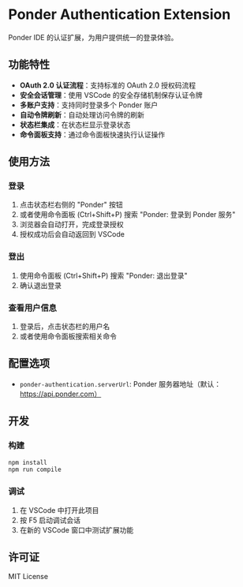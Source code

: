 # Ponder Authentication Extension

Ponder IDE 的认证扩展，为用户提供统一的登录体验。

## 功能特性

- **OAuth 2.0 认证流程**：支持标准的 OAuth 2.0 授权码流程
- **安全会话管理**：使用 VSCode 的安全存储机制保存认证令牌
- **多账户支持**：支持同时登录多个 Ponder 账户
- **自动令牌刷新**：自动处理访问令牌的刷新
- **状态栏集成**：在状态栏显示登录状态
- **命令面板支持**：通过命令面板快速执行认证操作

## 使用方法

### 登录

1. 点击状态栏右侧的 "Ponder" 按钮
2. 或者使用命令面板 (Ctrl+Shift+P) 搜索 "Ponder: 登录到 Ponder 服务"
3. 浏览器会自动打开，完成登录授权
4. 授权成功后会自动返回到 VSCode

### 登出

1. 使用命令面板 (Ctrl+Shift+P) 搜索 "Ponder: 退出登录"
2. 确认退出登录

### 查看用户信息

1. 登录后，点击状态栏的用户名
2. 或者使用命令面板搜索相关命令

## 配置选项

- `ponder-authentication.serverUrl`: Ponder 服务器地址（默认：https://api.ponder.com）

## 开发

### 构建

```bash
npm install
npm run compile
```

### 调试

1. 在 VSCode 中打开此项目
2. 按 F5 启动调试会话
3. 在新的 VSCode 窗口中测试扩展功能

## 许可证

MIT License
